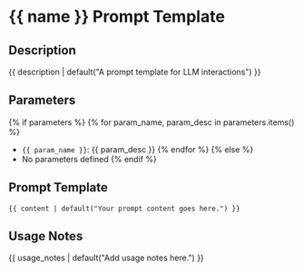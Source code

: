 # {{ name }} Prompt Template

## Description
{{ description | default("A prompt template for LLM interactions") }}

## Parameters
{% if parameters %}
{% for param_name, param_desc in parameters.items() %}
- `{{ param_name }}`: {{ param_desc }}
{% endfor %}
{% else %}
- No parameters defined
{% endif %}

## Prompt Template
```
{{ content | default("Your prompt content goes here.") }}
```

## Usage Notes
{{ usage_notes | default("Add usage notes here.") }}
